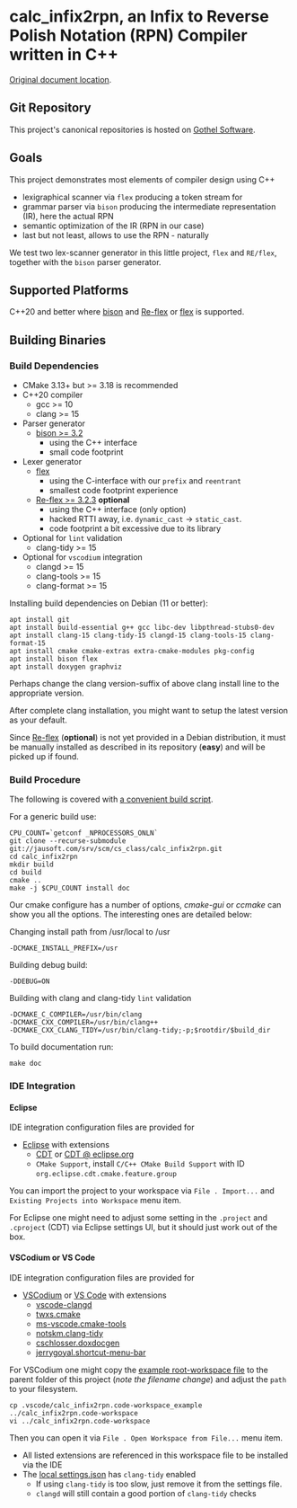 # calc_infix2rpn, an Infix to Reverse Polish Notation (RPN) Compiler written in C++

[Original document location](https://jausoft.com/cgit/cs_class/calc_infix2rpn.git/about/).

## Git Repository
This project's canonical repositories is hosted on [Gothel Software](https://jausoft.com/cgit/cs_class/calc_infix2rpn.git/).

## Goals
This project demonstrates most elements of compiler design using C++
- lexigraphical scanner via `flex` producing a token stream for 
- grammar parser via `bison` producing the intermediate representation (IR), here the actual RPN 
- semantic optimization of the IR (RPN in our case)
- last but not least, allows to use the RPN - naturally

We test two lex-scanner generator in this little project, `flex` and `RE/flex`,
together with the `bison` parser generator.

## Supported Platforms
C++20 and better where [bison](https://www.gnu.org/software/bison/manual/) and 
[Re-flex](https://github.com/Genivia/RE-flex) or [flex](https://github.com/westes/flex) 
is supported.

## Building Binaries

### Build Dependencies
- CMake 3.13+ but >= 3.18 is recommended
- C++20 compiler
  - gcc >= 10
  - clang >= 15
- Parser generator
    - [bison >= 3.2](https://www.gnu.org/software/bison/manual/) 
      - using the C++ interface
      - small code footprint
- Lexer generator
    - [flex](https://github.com/westes/flex)
      - using the C-interface with our `prefix` and `reentrant`
      - smallest code footprint experience
    - [Re-flex >= 3.2.3](https://github.com/Genivia/RE-flex) **optional**
      - using the C++ interface (only option)
      - hacked RTTI away, i.e. `dynamic_cast` -> `static_cast`.
      - code footprint a bit excessive due to its library
- Optional for `lint` validation
  - clang-tidy >= 15
- Optional for `vscodium` integration
  - clangd >= 15
  - clang-tools >= 15
  - clang-format >= 15


Installing build dependencies on Debian (11 or better):
~~~~~~~~~~~~~~~~~~~~~~~~~~~~~~~~~~~~~~~~~~~~~~~~~~~~~~~~~~~~~~~~~~{.sh}
apt install git
apt install build-essential g++ gcc libc-dev libpthread-stubs0-dev 
apt install clang-15 clang-tidy-15 clangd-15 clang-tools-15 clang-format-15
apt install cmake cmake-extras extra-cmake-modules pkg-config
apt install bison flex
apt install doxygen graphviz
~~~~~~~~~~~~~~~~~~~~~~~~~~~~~~~~~~~~~~~~~~~~~~~~~~~~~~~~~~~~~~~~~~

Perhaps change the clang version-suffix of above clang install line to the appropriate version.

After complete clang installation, you might want to setup the latest version as your default.

Since [Re-flex](https://github.com/Genivia/RE-flex) (**optional**) 
is not yet provided in a Debian distribution, it must be manually installed as described in its repository (**easy**)
and will be picked up if found.

### Build Procedure
The following is covered with [a convenient build script](https://jausoft.com/cgit/cs_class/calc_infix2rpn.git/tree/scripts/build.sh).

For a generic build use:
~~~~~~~~~~~~~~~~~~~~~~~~~~~~~~~~~~~~~~~~~~~~~~~~~~~~~~~~~~~~~{.sh}
CPU_COUNT=`getconf _NPROCESSORS_ONLN`
git clone --recurse-submodule git://jausoft.com/srv/scm/cs_class/calc_infix2rpn.git
cd calc_infix2rpn
mkdir build
cd build
cmake ..
make -j $CPU_COUNT install doc
~~~~~~~~~~~~~~~~~~~~~~~~~~~~~~~~~~~~~~~~~~~~~~~~~~~~~~~~~~~~~

Our cmake configure has a number of options, *cmake-gui* or *ccmake* can show
you all the options. The interesting ones are detailed below:

Changing install path from /usr/local to /usr
~~~~~~~~~~~~~
-DCMAKE_INSTALL_PREFIX=/usr
~~~~~~~~~~~~~

Building debug build:
~~~~~~~~~~~~~
-DDEBUG=ON
~~~~~~~~~~~~~

Building with clang and clang-tidy `lint` validation
~~~~~~~~~~~~~
-DCMAKE_C_COMPILER=/usr/bin/clang 
-DCMAKE_CXX_COMPILER=/usr/bin/clang++ 
-DCMAKE_CXX_CLANG_TIDY=/usr/bin/clang-tidy;-p;$rootdir/$build_dir
~~~~~~~~~~~~~

To build documentation run: 
~~~~~~~~~~~~~
make doc
~~~~~~~~~~~~~

### IDE Integration

#### Eclipse 
IDE integration configuration files are provided for 
- [Eclipse](https://download.eclipse.org/eclipse/downloads/) with extensions
  - [CDT](https://github.com/eclipse-cdt/) or [CDT @ eclipse.org](https://projects.eclipse.org/projects/tools.cdt)
  - `CMake Support`, install `C/C++ CMake Build Support` with ID `org.eclipse.cdt.cmake.feature.group`

You can import the project to your workspace via `File . Import...` and `Existing Projects into Workspace` menu item.

For Eclipse one might need to adjust some setting in the `.project` and `.cproject` (CDT) 
via Eclipse settings UI, but it should just work out of the box.

#### VSCodium or VS Code

IDE integration configuration files are provided for 
- [VSCodium](https://vscodium.com/) or [VS Code](https://code.visualstudio.com/) with extensions
  - [vscode-clangd](https://github.com/clangd/vscode-clangd)
  - [twxs.cmake](https://github.com/twxs/vs.language.cmake)
  - [ms-vscode.cmake-tools](https://github.com/microsoft/vscode-cmake-tools)
  - [notskm.clang-tidy](https://github.com/notskm/vscode-clang-tidy)
  - [cschlosser.doxdocgen](https://github.com/cschlosser/doxdocgen)
  - [jerrygoyal.shortcut-menu-bar](https://github.com/GorvGoyl/Shortcut-Menu-Bar-VSCode-Extension)

For VSCodium one might copy the [example root-workspace file](https://jausoft.com/cgit/cs_class/calc_infix2rpn.git/tree/.vscode/calc_infix2rpn.code-workspace_example)
to the parent folder of this project (*note the filename change*) and adjust the `path` to your filesystem.
~~~~~~~~~~~~~
cp .vscode/calc_infix2rpn.code-workspace_example ../calc_infix2rpn.code-workspace
vi ../calc_infix2rpn.code-workspace
~~~~~~~~~~~~~
Then you can open it via `File . Open Workspace from File...` menu item.
- All listed extensions are referenced in this workspace file to be installed via the IDE
- The [local settings.json](.vscode/settings.json) has `clang-tidy` enabled
  - If using `clang-tidy` is too slow, just remove it from the settings file.
  - `clangd` will still contain a good portion of `clang-tidy` checks

